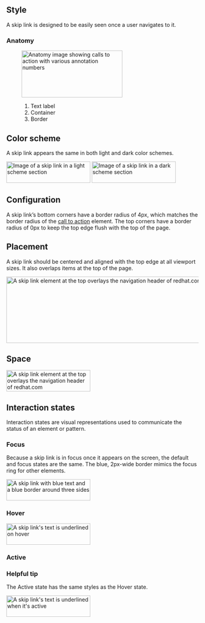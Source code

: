 ## Style

A skip link is designed to be easily seen once a user navigates to it.


###  Anatomy

<figure>
  <uxdot-example width-adjustment="264px">
    <img src="../skip-link-anatomy.svg"
        alt="Anatomy image showing calls to action with various annotation numbers"
        width="264"
        height="123">
  </uxdot-example>
  <figcaption>
    <ol>
      <li>Text label</li>
      <li>Container</li>
      <li>Border</li>
    </ol>
  </figcaption>
</figure>


## Color scheme
<a id="theme"></a>

A skip link appears the same in both light and dark color schemes.

<div class="grid sm-two-columns">
  <uxdot-example width-adjustment="220px">
    <img alt="Image of a skip link in a light scheme section"
         src="../overview.svg"
         width="220"
         height="56">
  </uxdot-example>

  <uxdot-example width-adjustment="220px" color-palette="darkest">
    <img alt="Image of a skip link in a dark scheme section"
         src="../overview.svg"
         width="220"
         height="56">
  </uxdot-example>
</div>


## Configuration

A skip link’s bottom corners have a border radius of 4px, which matches the border radius of the <a href="/elements/call-to-action/">call to action</a> element. The top corners have a border radius of 0px to keep the top edge flush with the top of the page.


## Placement

A skip link should be centered and aligned with the top edge at all viewport sizes. It also overlaps items at the top of the page.

<uxdot-example width-adjustment="1000px" variant="full" no-border alignment="left">
  <img alt="A skip link element at the top overlays the navigation header of redhat.com"
       src="../skip-link-placement.png"
       width="1000"
       height="174">
</uxdot-example>


## Space

<uxdot-example width-adjustment="220px">
  <img alt="A skip link element at the top overlays the navigation header of redhat.com"
       src="../skip-link-spacing.svg"
       width="220"
       height="56">
</uxdot-example>

<uxdot-spacer-tokens-table tokens="lg, 2xl"></uxdot-spacer-tokens-table>

## Interaction states

Interaction states are visual representations used to communicate the status of an element or pattern.

### Focus

Because a skip link is in focus once it appears on the screen, the default and focus states are the same. The blue, 2px-wide border mimics the focus ring for other elements.

<uxdot-example width-adjustment="220px">
  <img alt="A skip link with blue text and a blue border around three sides"
       src="../skip-link-focus.svg"
       width="220"
       height="56">
</uxdot-example>


### Hover

<uxdot-example width-adjustment="220px">
  <img alt="A skip link's text is underlined on hover"
       src="../skip-link-hover-and-active.svg"
       width="220"
       height="56">
</uxdot-example>


### Active

<rh-alert state="info">
  <h3 slot="header">Helpful tip</h3>
  <p>The Active state has the same styles as the Hover state.</p>
</rh-alert>

<uxdot-example width-adjustment="220px">
  <img alt="A skip link's text is underlined when it's active"
       src="../skip-link-hover-and-active.svg"
       width="220"
       height="56">
</uxdot-example>
